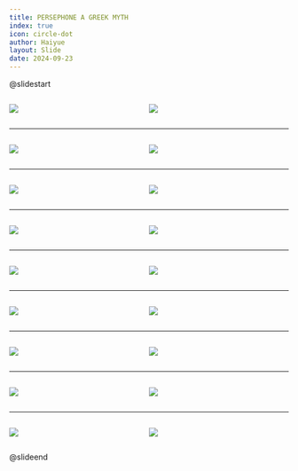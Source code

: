 ```yaml
---
title: PERSEPHONE A GREEK MYTH
index: true
icon: circle-dot
author: Haiyue
layout: Slide
date: 2024-09-23
---
```

 
@slidestart

<div style="display:flex">
<div style="flex:1">

![](https://raw.githubusercontent.com/yclord/reading/refs/heads/master/english/Level-N/PERSEPHONE%20A%20GREEK%20MYTH/001.webp)
</div>
<div style="flex:1">

![](https://raw.githubusercontent.com/yclord/reading/refs/heads/master/english/Level-N/PERSEPHONE%20A%20GREEK%20MYTH/002.webp)
</div>
</div>

---

<div style="display:flex">
<div style="flex:1">

![](https://raw.githubusercontent.com/yclord/reading/refs/heads/master/english/Level-N/PERSEPHONE%20A%20GREEK%20MYTH/003.webp)
</div>
<div style="flex:1">

![](https://raw.githubusercontent.com/yclord/reading/refs/heads/master/english/Level-N/PERSEPHONE%20A%20GREEK%20MYTH/004.webp)
</div>
</div>

---

<div style="display:flex">
<div style="flex:1">

![](https://raw.githubusercontent.com/yclord/reading/refs/heads/master/english/Level-N/PERSEPHONE%20A%20GREEK%20MYTH/005.webp)
</div>
<div style="flex:1">

![](https://raw.githubusercontent.com/yclord/reading/refs/heads/master/english/Level-N/PERSEPHONE%20A%20GREEK%20MYTH/006.webp)
</div>
</div>

---

<div style="display:flex">
<div style="flex:1">

![](https://raw.githubusercontent.com/yclord/reading/refs/heads/master/english/Level-N/PERSEPHONE%20A%20GREEK%20MYTH/007.webp)
</div>
<div style="flex:1">

![](https://raw.githubusercontent.com/yclord/reading/refs/heads/master/english/Level-N/PERSEPHONE%20A%20GREEK%20MYTH/008.webp)
</div>
</div>

---

<div style="display:flex">
<div style="flex:1">

![](https://raw.githubusercontent.com/yclord/reading/refs/heads/master/english/Level-N/PERSEPHONE%20A%20GREEK%20MYTH/009.webp)
</div>
<div style="flex:1">

![](https://raw.githubusercontent.com/yclord/reading/refs/heads/master/english/Level-N/PERSEPHONE%20A%20GREEK%20MYTH/010.webp)
</div>
</div>

---

<div style="display:flex">
<div style="flex:1">

![](https://raw.githubusercontent.com/yclord/reading/refs/heads/master/english/Level-N/PERSEPHONE%20A%20GREEK%20MYTH/011.webp)
</div>
<div style="flex:1">

![](https://raw.githubusercontent.com/yclord/reading/refs/heads/master/english/Level-N/PERSEPHONE%20A%20GREEK%20MYTH/012.webp)
</div>
</div>

---

<div style="display:flex">
<div style="flex:1">

![](https://raw.githubusercontent.com/yclord/reading/refs/heads/master/english/Level-N/PERSEPHONE%20A%20GREEK%20MYTH/013.webp)
</div>
<div style="flex:1">

![](https://raw.githubusercontent.com/yclord/reading/refs/heads/master/english/Level-N/PERSEPHONE%20A%20GREEK%20MYTH/014.webp)
</div>
</div>

---

<div style="display:flex">
<div style="flex:1">

![](https://raw.githubusercontent.com/yclord/reading/refs/heads/master/english/Level-N/PERSEPHONE%20A%20GREEK%20MYTH/015.webp)
</div>
<div style="flex:1">

![](https://raw.githubusercontent.com/yclord/reading/refs/heads/master/english/Level-N/PERSEPHONE%20A%20GREEK%20MYTH/016.webp)
</div>
</div>

---

<div style="display:flex">
<div style="flex:1">

![](https://raw.githubusercontent.com/yclord/reading/refs/heads/master/english/Level-N/PERSEPHONE%20A%20GREEK%20MYTH/017.webp)
</div>
<div style="flex:1">

![](https://raw.githubusercontent.com/yclord/reading/refs/heads/master/english/Level-N/PERSEPHONE%20A%20GREEK%20MYTH/018.webp)
</div>
</div>

@slideend